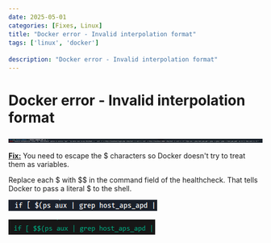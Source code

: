```yaml
---
date: 2025-05-01
categories: [Fixes, Linux]
title: "Docker error - Invalid interpolation format"
tags: ['linux', 'docker']

description: "Docker error - Invalid interpolation format"
---
```


# Docker error - Invalid interpolation format

![image1](../resources/934770276d854c4591a338dcdd3901a1.png)

**<u>Fix:</u>**
You need to escape the \$ characters so Docker doesn't try to treat them as variables.

Replace each \$ with \$\$ in the command field of the healthcheck. That tells Docker to pass a literal \$ to the shell.

![image2](../resources/4028f696bce44ba19715eedff2346f48.png)

![image3](../resources/247462e4d5f8487da4ae6fd281a0b1f3.png)

